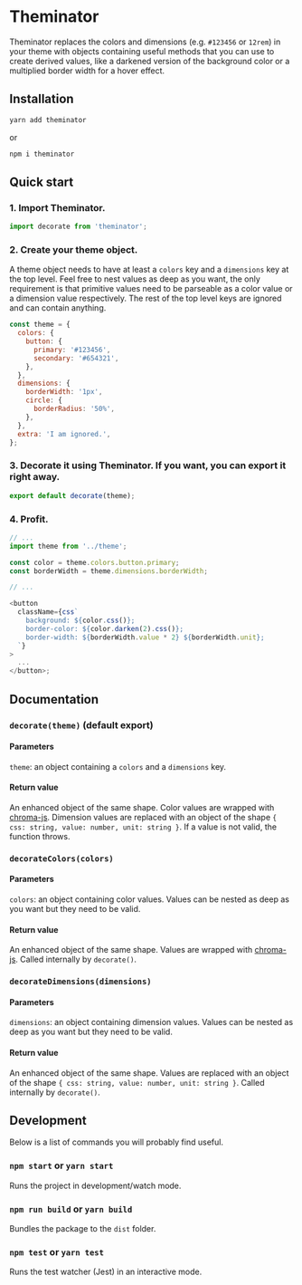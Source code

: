 # Theminator

Theminator replaces the colors and dimensions (e.g. `#123456` or `12rem`) in your theme with objects containing useful methods that you can use to create derived values, like a darkened version of the background color or a multiplied border width for a hover effect.

## Installation

```sh
yarn add theminator
```

or

```sh
npm i theminator
```

## Quick start

### 1. Import Theminator.

```js
import decorate from 'theminator';
```

### 2. Create your theme object.

A theme object needs to have at least a `colors` key and a `dimensions` key at the top level. Feel free to nest values as deep as you want, the only requirement is that primitive values need to be parseable as a color value or a dimension value respectively. The rest of the top level keys are ignored and can contain anything.

```js
const theme = {
  colors: {
    button: {
      primary: '#123456',
      secondary: '#654321',
    },
  },
  dimensions: {
    borderWidth: '1px',
    circle: {
      borderRadius: '50%',
    },
  },
  extra: 'I am ignored.',
};
```

### 3. Decorate it using Theminator. If you want, you can export it right away.

```js
export default decorate(theme);
```

### 4. Profit.

```js
// ...
import theme from '../theme';

const color = theme.colors.button.primary;
const borderWidth = theme.dimensions.borderWidth;

// ...

<button
  className={css`
    background: ${color.css()};
    border-color: ${color.darken(2).css()};
    border-width: ${borderWidth.value * 2} ${borderWidth.unit};
  `}
>
  ...
</button>;
```

## Documentation

### `decorate(theme)` (default export)

#### Parameters

`theme`: an object containing a `colors` and a `dimensions` key.

#### Return value

An enhanced object of the same shape. Color values are wrapped with [chroma-js](https://gka.github.io/chroma.js). Dimension values are replaced with an object of the shape `{ css: string, value: number, unit: string }`. If a value is not valid, the function throws.

### `decorateColors(colors)`

#### Parameters

`colors`: an object containing color values. Values can be nested as deep as you want but they need to be valid.

#### Return value

An enhanced object of the same shape. Values are wrapped with [chroma-js](https://gka.github.io/chroma.js). Called internally by `decorate()`.

### `decorateDimensions(dimensions)`

#### Parameters

`dimensions`: an object containing dimension values. Values can be nested as deep as you want but they need to be valid.

#### Return value

An enhanced object of the same shape. Values are replaced with an object of the shape `{ css: string, value: number, unit: string }`. Called internally by `decorate()`.

## Development

Below is a list of commands you will probably find useful.

### `npm start` or `yarn start`

Runs the project in development/watch mode.

### `npm run build` or `yarn build`

Bundles the package to the `dist` folder.

### `npm test` or `yarn test`

Runs the test watcher (Jest) in an interactive mode.
